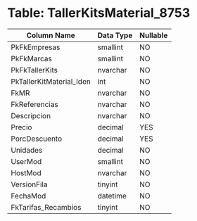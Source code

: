 # Table: TallerKitsMaterial_8753

| Column Name | Data Type | Nullable |
|-------------|-----------|----------|
| PkFkEmpresas | smallint | NO |
| PkFkMarcas | smallint | NO |
| PkFkTallerKits | nvarchar | NO |
| PkTallerKitMaterial_Iden | int | NO |
| FkMR | nvarchar | NO |
| FkReferencias | nvarchar | NO |
| Descripcion | nvarchar | NO |
| Precio | decimal | YES |
| PorcDescuento | decimal | YES |
| Unidades | decimal | NO |
| UserMod | smallint | NO |
| HostMod | nvarchar | NO |
| VersionFila | tinyint | NO |
| FechaMod | datetime | NO |
| FkTarifas_Recambios | tinyint | NO |
